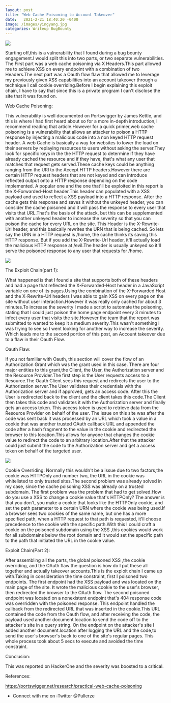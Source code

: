 ```yaml
---
layout: post
title: "Web Cache Poisoning to Account Takeover"
date:   2021-2-21 18:40:20 -0400
image: /images/yingyang.jpg
categories: Writeup BugBounty
---
```


<img src="../../../../../images/yingyang.jpg"/>

Starting off,this is a vulnerability that I found during a bug bounty engagement.I would split this into two parts, or two separate vulnerabilities. The First part was a web cache poisoning via X Headers.This part allowed me to achieve XSS on every endpoint with a combination of two Headers.The next part was a Oauth flow flaw that allowed me to leverage my previously given XSS capabilities into an account takeover through a technique I call cookie overriding.Before I begin explaining this exploit chain, I have to say that since this is a private program I can't disclose the site that it was found on.


Web Cache Poisoning:

This vulnerability is well documented on Portswigger by James Kettle, and this is where I had first heard about so for a more in-depth introduction,I recommend reading that article.However for a quick primer,web cache poisoning is a vulnerability that allows an attacker to poison a HTTP response by injecting a malicious code into a non keyed HTTP request header. A web Cache is basically a way for websites to lower the load on their servers by replaying resources to users without asking the server.They look for specific keys in the the HTTP request to determine if they have already cached the resource and if they have, that's what any user that matches that request gets served.These cache keys could be anything ranging from the URI to the Accept HTTP headers.However there are certain HTTP request headers that are not keyed and can introduce reflected output onto a HTTP response depending on the code implemented. A popular one and the one that'll be exploited in this report is the X-Forwarded-Host header.This header can populated with a XSS payload and used to reflect a XSS payload into a HTTP response. After the cache gets this response and saves it without the unkeyed header, you can consider the cache poisoned and it will pass the response to every user that visits that URL.That's the basis of the attack, but this can be supplemented with another unkeyed header to increase the severity so that you can poison the cache for every URL on the site. This Header is the X-Rewrite-Url header, and this basically rewrites the URN that is being cached. So lets say the URN in a HTTP request is /home, the cache thinks its saving this HTTP response. But if you add the X-Rewrite-Url header, it'll actually load the malicious HTTP response at /evil.The header is usually unkeyed so it'll serve the poisoned response to any user that requests for /home.

<img src="../../../../../images/web_cache_poisoning.png">

The Exploit Chain(part 1):

What happened is that I found a site that supports both of these headers and had a page that reflected the X-Forwarded-Host header in a JavaScript variable on one of its pages.Using the combination of the X-Forwarded Host and the X-Rewrite-Url headers I was able to gain XSS on every page on the site without user interaction.However it was really only cached for about 3 minutes.To increase the severity I made a script to automate the poisoning, stating that I could just poison the home page endpoint every 3 minutes to infect every user that visits the site.However the team that the report was submitted to wanted to keep it a medium severity.This wasn't something I was trying to see so I went looking for another way to increase the severity. Which leads me to the second portion of this post, an Account takeover due to a flaw in their Oauth Flow.

Oauth Flaw:

If you not familiar with Oauth, this section will cover the flow of an Authorization Grant which was the grant used in this case. There are four major entities to this grant,the Client, the User, the Authorization server and the Resource Provider.The first step is the User requests access to a Resource.The Oauth Client sees this request and redirects the user to the Authorization server.The User validates their credentials with the Authorization server and if approved, gets an access code. After this the User is redirected back to the client and the client takes this code.The Client then takes this code and validates it with the Authorization server and finally gets an access token. This access token is used to retrieve data from the Resource Provider on behalf of the user. The issue on this site was after the code was sent back it was processed by an URL which took a value in a cookie that was another trusted OAuth callback URL and appended the code after a hash fragment to the value in the cookie and redirected the browser to this location.This allows for anyone that changes the cookie value to redirect the code to an arbitrary location.After that the attacker could just submit the code to the Authorization server and get a access token on behalf of the targeted user. 

<img src="../../../../../images/oauth_auth_code.png">

Cookie Overriding:
Normally this wouldn't be a issue due to two factors,the cookie was HTTPOnly and number two, the URL in the cookie was whitelisted to only trusted sites.The second problem was already solved in my case, since the cache poisoning XSS was already on a trusted subdomain. The first problem was the problem that had to get solved.How do you use a XSS to change a cookie value that's HTTPOnly? The answer is that you don't, you make a cookie that looks like the HTTPOnly cookie, and set the path parameter to a certain URN where the cookie was being used.If a browser sees two cookies of the same name, but one has a more specified path, when a HTTP request to that path is requested, it'll choose precedence to the cookie with the specific path.With this I could craft a cookie on the poisoned subdomain using the XSS ,this cookies would work for all subdomains below the root domain and it would set the specific path to the path that initiated the URL in the cookie value.

Exploit Chain(Part 2):

After assembling all the parts, the global poisoned XSS ,the cookie overriding, and the OAuth flaw the question is how do I put these all together and actually takeover accounts.This is the exploit chain I came up with.Taking in consideration the time constraint, first I poisoned two endpoints. The first endpoint had the XSS payload  and was located on the main page of the site. It wrote the malicious cookie to the user's browser, then redirected the browser to the OAuth flow. The second poisoned endpoint was located on a nonexistent endpoint that's 404 response code was overridden with the poisoned response. This endpoint handled the callback from the redirected URL that was inserted in the cookie.This URL contained the code from the Oauth flow, and after receiving the code, the payload used another document.location to send the code off to the attacker's site in a query string. On the endpoint on the attacker's site I added another document.location after logging the URL and the code,to send the user's browser's back to one of the site's regular pages. This whole process took about 5 secs to execute and avoided the time constraint.

Conclusion:

This was reported on HackerOne and the severity was boosted to a critical.

References:

<a href="https://portswigger.net/research/practical-web-cache-poisoning">https://portswigger.net/research/practical-web-cache-poisoning</a>






- Connect with me on :Twitter @Pullerze







